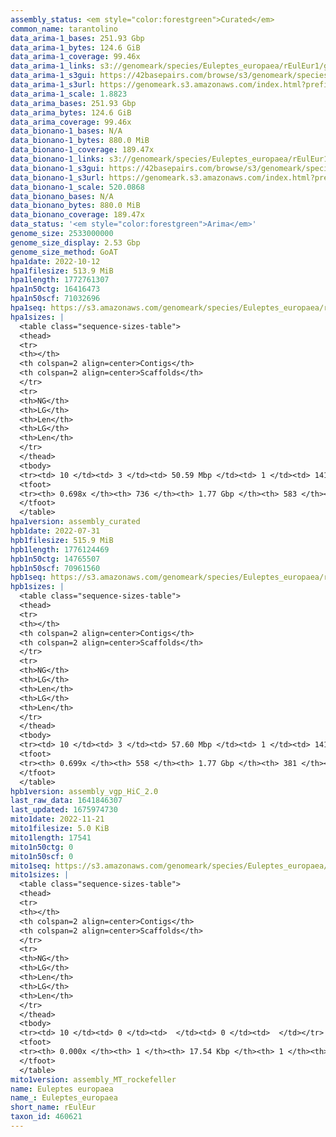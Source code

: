 ```yaml
---
assembly_status: <em style="color:forestgreen">Curated</em>
common_name: tarantolino
data_arima-1_bases: 251.93 Gbp
data_arima-1_bytes: 124.6 GiB
data_arima-1_coverage: 99.46x
data_arima-1_links: s3://genomeark/species/Euleptes_europaea/rEulEur1/genomic_data/arima/<br>
data_arima-1_s3gui: https://42basepairs.com/browse/s3/genomeark/species/Euleptes_europaea/rEulEur1/genomic_data/arima/
data_arima-1_s3url: https://genomeark.s3.amazonaws.com/index.html?prefix=species/Euleptes_europaea/rEulEur1/genomic_data/arima/
data_arima-1_scale: 1.8823
data_arima_bases: 251.93 Gbp
data_arima_bytes: 124.6 GiB
data_arima_coverage: 99.46x
data_bionano-1_bases: N/A
data_bionano-1_bytes: 880.0 MiB
data_bionano-1_coverage: 189.47x
data_bionano-1_links: s3://genomeark/species/Euleptes_europaea/rEulEur1/genomic_data/bionano/<br>
data_bionano-1_s3gui: https://42basepairs.com/browse/s3/genomeark/species/Euleptes_europaea/rEulEur1/genomic_data/bionano/
data_bionano-1_s3url: https://genomeark.s3.amazonaws.com/index.html?prefix=species/Euleptes_europaea/rEulEur1/genomic_data/bionano/
data_bionano-1_scale: 520.0868
data_bionano_bases: N/A
data_bionano_bytes: 880.0 MiB
data_bionano_coverage: 189.47x
data_status: '<em style="color:forestgreen">Arima</em>'
genome_size: 2533000000
genome_size_display: 2.53 Gbp
genome_size_method: GoAT
hpa1date: 2022-10-12
hpa1filesize: 513.9 MiB
hpa1length: 1772761307
hpa1n50ctg: 16416473
hpa1n50scf: 71032696
hpa1seq: https://s3.amazonaws.com/genomeark/species/Euleptes_europaea/rEulEur1/assembly_curated/rEulEur1.hap1.cur.20221012.fasta.gz
hpa1sizes: |
  <table class="sequence-sizes-table">
  <thead>
  <tr>
  <th></th>
  <th colspan=2 align=center>Contigs</th>
  <th colspan=2 align=center>Scaffolds</th>
  </tr>
  <tr>
  <th>NG</th>
  <th>LG</th>
  <th>Len</th>
  <th>LG</th>
  <th>Len</th>
  </tr>
  </thead>
  <tbody>
  <tr><td> 10 </td><td> 3 </td><td> 50.59 Mbp </td><td> 1 </td><td> 141.84 Mbp </td></tr>  <tr><td> 20 </td><td> 8 </td><td> 41.92 Mbp </td><td> 3 </td><td> 123.84 Mbp </td></tr>  <tr><td> 30 </td><td> 15 </td><td> 33.05 Mbp </td><td> 5 </td><td> 109.33 Mbp </td></tr>  <tr><td> 40 </td><td> 24 </td><td> 23.27 Mbp </td><td> 8 </td><td> 93.21 Mbp </td></tr>  <tr style="background-color:#cccccc;"><td> 50 </td><td> 37 </td><td style="background-color:#88ff88;"> 16.42 Mbp </td><td> 11 </td><td style="background-color:#88ff88;"> 71.03 Mbp </td></tr>  <tr><td> 60 </td><td> 59 </td><td> 6.84 Mbp </td><td> 15 </td><td> 57.21 Mbp </td></tr>  <tr><td> 70 </td><td> 0 </td><td>  </td><td> 0 </td><td>  </td></tr>  <tr><td> 80 </td><td> 0 </td><td>  </td><td> 0 </td><td>  </td></tr>  <tr><td> 90 </td><td> 0 </td><td>  </td><td> 0 </td><td>  </td></tr>  <tr><td> 100 </td><td> 0 </td><td>  </td><td> 0 </td><td>  </td></tr>  </tbody>
  <tfoot>
  <tr><th> 0.698x </th><th> 736 </th><th> 1.77 Gbp </th><th> 583 </th><th> 1.77 Gbp </th></tr>
  </tfoot>
  </table>
hpa1version: assembly_curated
hpb1date: 2022-07-31
hpb1filesize: 515.9 MiB
hpb1length: 1776124469
hpb1n50ctg: 14765507
hpb1n50scf: 70961560
hpb1seq: https://s3.amazonaws.com/genomeark/species/Euleptes_europaea/rEulEur1/assembly_vgp_HiC_2.0/rEulEur1.HiC.hap2.20220731.fasta.gz
hpb1sizes: |
  <table class="sequence-sizes-table">
  <thead>
  <tr>
  <th></th>
  <th colspan=2 align=center>Contigs</th>
  <th colspan=2 align=center>Scaffolds</th>
  </tr>
  <tr>
  <th>NG</th>
  <th>LG</th>
  <th>Len</th>
  <th>LG</th>
  <th>Len</th>
  </tr>
  </thead>
  <tbody>
  <tr><td> 10 </td><td> 3 </td><td> 57.60 Mbp </td><td> 1 </td><td> 141.76 Mbp </td></tr>  <tr><td> 20 </td><td> 8 </td><td> 47.36 Mbp </td><td> 3 </td><td> 124.77 Mbp </td></tr>  <tr><td> 30 </td><td> 14 </td><td> 33.97 Mbp </td><td> 5 </td><td> 109.23 Mbp </td></tr>  <tr><td> 40 </td><td> 22 </td><td> 27.02 Mbp </td><td> 8 </td><td> 92.03 Mbp </td></tr>  <tr style="background-color:#cccccc;"><td> 50 </td><td> 35 </td><td style="background-color:#88ff88;"> 14.77 Mbp </td><td> 11 </td><td style="background-color:#88ff88;"> 70.96 Mbp </td></tr>  <tr><td> 60 </td><td> 62 </td><td> 5.93 Mbp </td><td> 15 </td><td> 56.62 Mbp </td></tr>  <tr><td> 70 </td><td> 0 </td><td>  </td><td> 203 </td><td> 18.02 Kbp </td></tr>  <tr><td> 80 </td><td> 0 </td><td>  </td><td> 0 </td><td>  </td></tr>  <tr><td> 90 </td><td> 0 </td><td>  </td><td> 0 </td><td>  </td></tr>  <tr><td> 100 </td><td> 0 </td><td>  </td><td> 0 </td><td>  </td></tr>  </tbody>
  <tfoot>
  <tr><th> 0.699x </th><th> 558 </th><th> 1.77 Gbp </th><th> 381 </th><th> 1.78 Gbp </th></tr>
  </tfoot>
  </table>
hpb1version: assembly_vgp_HiC_2.0
last_raw_data: 1641846307
last_updated: 1675974730
mito1date: 2022-11-21
mito1filesize: 5.0 KiB
mito1length: 17541
mito1n50ctg: 0
mito1n50scf: 0
mito1seq: https://s3.amazonaws.com/genomeark/species/Euleptes_europaea/rEulEur1/assembly_MT_rockefeller/rEulEur1.MT.20221121.fasta.gz
mito1sizes: |
  <table class="sequence-sizes-table">
  <thead>
  <tr>
  <th></th>
  <th colspan=2 align=center>Contigs</th>
  <th colspan=2 align=center>Scaffolds</th>
  </tr>
  <tr>
  <th>NG</th>
  <th>LG</th>
  <th>Len</th>
  <th>LG</th>
  <th>Len</th>
  </tr>
  </thead>
  <tbody>
  <tr><td> 10 </td><td> 0 </td><td>  </td><td> 0 </td><td>  </td></tr>  <tr><td> 20 </td><td> 0 </td><td>  </td><td> 0 </td><td>  </td></tr>  <tr><td> 30 </td><td> 0 </td><td>  </td><td> 0 </td><td>  </td></tr>  <tr><td> 40 </td><td> 0 </td><td>  </td><td> 0 </td><td>  </td></tr>  <tr style="background-color:#cccccc;"><td> 50 </td><td> 0 </td><td style="background-color:#ff8888;">  </td><td> 0 </td><td style="background-color:#ff8888;">  </td></tr>  <tr><td> 60 </td><td> 0 </td><td>  </td><td> 0 </td><td>  </td></tr>  <tr><td> 70 </td><td> 0 </td><td>  </td><td> 0 </td><td>  </td></tr>  <tr><td> 80 </td><td> 0 </td><td>  </td><td> 0 </td><td>  </td></tr>  <tr><td> 90 </td><td> 0 </td><td>  </td><td> 0 </td><td>  </td></tr>  <tr><td> 100 </td><td> 0 </td><td>  </td><td> 0 </td><td>  </td></tr>  </tbody>
  <tfoot>
  <tr><th> 0.000x </th><th> 1 </th><th> 17.54 Kbp </th><th> 1 </th><th> 17.54 Kbp </th></tr>
  </tfoot>
  </table>
mito1version: assembly_MT_rockefeller
name: Euleptes europaea
name_: Euleptes_europaea
short_name: rEulEur
taxon_id: 460621
---
```

